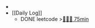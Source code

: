 -
- [[Daily Log]]
	- DONE leetcode >[🍅🍅🍅 75min](#agenda-pomo://?t=f-1695871999742-1500%2Cf-1695887684750-1500%2Cf-1695889478139-1500)